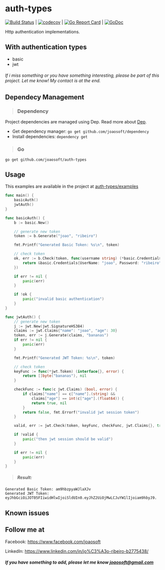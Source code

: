 # auth-types
[![Build Status](https://travis-ci.org/joaosoft/auth-types.svg?branch=master)](https://travis-ci.org/joaosoft/auth-types) | [![codecov](https://codecov.io/gh/joaosoft/auth-types/branch/master/graph/badge.svg)](https://codecov.io/gh/joaosoft/auth-types) | [![Go Report Card](https://goreportcard.com/badge/github.com/joaosoft/auth-types)](https://goreportcard.com/report/github.com/joaosoft/auth-types) | [![GoDoc](https://godoc.org/github.com/joaosoft/auth-types?status.svg)](https://godoc.org/github.com/joaosoft/auth-types)

Http authentication implementations.

## With authentication types
* basic
* jwt

###### If i miss something or you have something interesting, please be part of this project. Let me know! My contact is at the end.

## Dependecy Management
>### Dependency

Project dependencies are managed using Dep. Read more about [Dep](https://github.com/golang/dep).
* Get dependency manager: `go get github.com/joaosoft/dependency`
* Install dependencies: `dependency get`

>### Go
```
go get github.com/joaosoft/auth-types
```

## Usage 
This examples are available in the project at [auth-types/examples](https://github.com/joaosoft/auth-types/tree/master/examples)

```go
func main() {
	basicAuth()
	jwtAuth()
}

func basicAuth() {
	b := basic.New()

	// generate new token
	token := b.Generate("joao", "ribeiro")

	fmt.Printf("Generated Basic Token: %s\n", token)

	// check token
	ok, err := b.Check(token, func(username string) (*basic.Credentials, error) {
		return &basic.Credentials{UserName: "joao", Password: "ribeiro"}, nil
	})

	if err != nil {
		panic(err)
	}

	if !ok {
		panic("invalid basic authentication")
	}
}

func jwtAuth() {
	// generate new token
	j := jwt.New(jwt.SignatureHS384)
	claims := jwt.Claims{"name": "joao", "age": 30}
	token, err := j.Generate(claims, "bananas")
	if err != nil {
		panic(err)
	}

	fmt.Printf("Generated JWT Token: %s\n", token)

	// check token
	keyFunc := func(*jwt.Token) (interface{}, error) {
		return []byte("bananas"), nil
	}

	checkFunc := func(c jwt.Claims) (bool, error) {
		if claims["name"] == c["name"].(string) &&
			claims["age"] == int(c["age"].(float64)) {
			return true, nil
		}
		return false, fmt.Errorf("invalid jwt session token")
	}

	valid, err := jwt.Check(token, keyFunc, checkFunc, jwt.Claims{}, true)

	if !valid {
		panic("then jwt session should be valid")
	}

	if err != nil {
		panic(err)
	}
}
```

> ##### Result:
```
Generated Basic Token: am9hbzpyaWJlaXJv
Generated JWT Token: eyJhbGciOiJOT05FIiwidHlwIjoiSldUIn0.eyJhZ2UiOjMwLCJuYW1lIjoiam9hbyJ9.
```

## Known issues

## Follow me at
Facebook: https://www.facebook.com/joaosoft

LinkedIn: https://www.linkedin.com/in/jo%C3%A3o-ribeiro-b2775438/

##### If you have something to add, please let me know joaosoft@gmail.com
